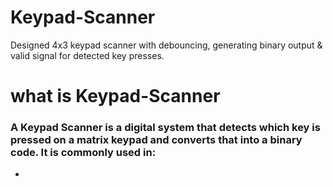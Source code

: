 # Keypad-Scanner
Designed 4x3 keypad scanner with debouncing, generating binary output &amp; valid signal for detected key presses.

# what is Keypad-Scanner
### A Keypad Scanner is a digital system that detects which key is pressed on a matrix keypad and converts that into a binary code. It is commonly used in:
  - 
